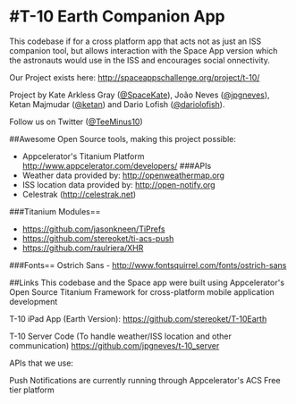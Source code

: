 #T-10 Earth Companion App
========================

This codebase if for a cross platform app that acts not as just an ISS companion tool, but allows interaction with the Space App version which the astronauts would use in the ISS and encourages social onnectivity.

Our Project exists here: http://spaceappschallenge.org/project/t-10/

Project by Kate Arkless Gray ([@SpaceKate](http://twitter.com/SpaceKate "Twitter")), João Neves ([@jpgneves](http://twitter.com/jpgneves "Twitter")), Ketan Majmudar ([@ketan](http://twitter.com/ketan "Twitter")) and Dario Lofish ([@dariolofish](http://twitter.com/dariolofish "Twitter")).

Follow us on Twitter ([@TeeMinus10](http://twitter.com/TeeMinus10 "Twitter"))

##Awesome Open Source tools, making this project possible:

- Appcelerator's Titanium Platform http://www.appcelerator.com/developers/
###APIs
- Weather data provided by: http://openweathermap.org
- ISS location data provided by: http://open-notify.org
- Celestrak (http://celestrak.net)

###Titanium Modules==
- https://github.com/jasonkneen/TiPrefs
- https://github.com/stereoket/ti-acs-push
- https://github.com/raulriera/XHR

###Fonts==
Ostrich Sans - http://www.fontsquirrel.com/fonts/ostrich-sans

##Links
This codebase and the Space app were built using Appcelerator's Open Source Titanium Framework for cross-platform mobile application development

T-10 iPad App (Earth Version):
https://github.com/stereoket/T-10Earth

T-10 Server Code (To handle weather/ISS location and other communication)
https://github.com/jpgneves/t-10_server

APIs that we use:

Push Notifications are currently running through Appcelerator's ACS Free tier platform 
